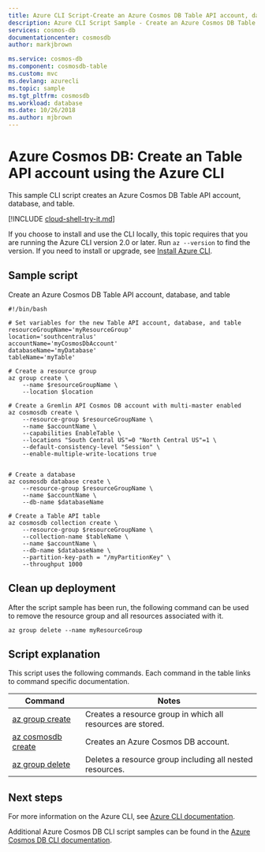 ```yaml
---
title: Azure CLI Script-Create an Azure Cosmos DB Table API account, database, and table | Microsoft Docs
description: Azure CLI Script Sample - Create an Azure Cosmos DB Table API account, database, and table
services: cosmos-db
documentationcenter: cosmosdb
author: markjbrown

ms.service: cosmos-db
ms.component: cosmosdb-table
ms.custom: mvc
ms.devlang: azurecli
ms.topic: sample
ms.tgt_pltfrm: cosmosdb
ms.workload: database
ms.date: 10/26/2018
ms.author: mjbrown
---
```


# Azure Cosmos DB: Create an Table API account using the Azure CLI

This sample CLI script creates an Azure Cosmos DB Table API account, database, and table.

[!INCLUDE [cloud-shell-try-it.md](../../../includes/cloud-shell-try-it.md)]

If you choose to install and use the CLI locally, this topic requires that you are running the Azure CLI version 2.0 or later. Run `az --version` to find the version. If you need to install or upgrade, see [Install Azure CLI]( /cli/azure/install-azure-cli).

## Sample script

Create an Azure Cosmos DB Table API account, database, and table

```azurecli-interactive
#!/bin/bash

# Set variables for the new Table API account, database, and table
resourceGroupName='myResourceGroup'
location='southcentralus'
accountName='myCosmosDbAccount'
databaseName='myDatabase'
tableName='myTable'

# Create a resource group
az group create \
    --name $resourceGroupName \
    --location $location

# Create a Gremlin API Cosmos DB account with multi-master enabled
az cosmosdb create \
    --resource-group $resourceGroupName \
    --name $accountName \
    --capabilities EnableTable \
    --locations "South Central US"=0 "North Central US"=1 \
    --default-consistency-level "Session" \
    --enable-multiple-write-locations true


# Create a database
az cosmosdb database create \
    --resource-group $resourceGroupName \
    --name $accountName \
    --db-name $databaseName

# Create a Table API table
az cosmosdb collection create \
    --resource-group $resourceGroupName \
    --collection-name $tableName \
    --name $accountName \
    --db-name $databaseName \
    --partition-key-path = "/myPartitionKey" \
    --throughput 1000
```

## Clean up deployment

After the script sample has been run, the following command can be used to remove the resource group and all resources associated with it.

```azurecli-interactive
az group delete --name myResourceGroup
```

## Script explanation

This script uses the following commands. Each command in the table links to command specific documentation.

| Command | Notes |
|---|---|
| [az group create](/cli/azure/group#az-group-create) | Creates a resource group in which all resources are stored. |
| [az cosmosdb create](/cli/azure/cosmosdb#az-cosmosdb-create) | Creates an Azure Cosmos DB account. |
| [az group delete](/cli/azure/resource#az-resource-delete) | Deletes a resource group including all nested resources. |

## Next steps

For more information on the Azure CLI, see [Azure CLI documentation](https://docs.microsoft.com/cli/azure).

Additional Azure Cosmos DB CLI script samples can be found in the [Azure Cosmos DB CLI documentation](../cli-samples.md).
